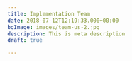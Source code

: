 ```yaml
---
title: Implementation Team
date: 2018-07-12T12:19:33.000+00:00
bgImage: images/team-us-2.jpg
description: This is meta description
draft: true

---
```

